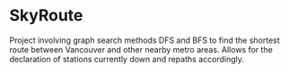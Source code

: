 # SkyRoute

Project involving graph search methods DFS and BFS to find the shortest route between Vancouver and other nearby metro areas. Allows for the declaration of stations currently down and repaths accordingly.
